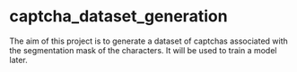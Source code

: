 # captcha_dataset_generation
The aim of this project is to generate a dataset of captchas associated with the segmentation mask of the characters. It will be used to train a model later. 
